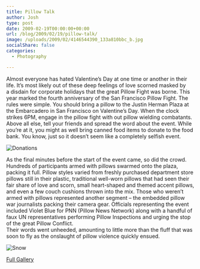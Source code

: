 ```yaml
---
title: Pillow Talk
author: Josh
type: post
date: 2009-02-19T00:00:00+00:00
url: /blog/2009/02/19/pillow-talk/
image: /uploads/2009/02/4146544390_133a810bbc_b.jpg
socialShare: false
categories:
  - Photography

---
```


Almost everyone has hated Valentine’s Day at one time or another in their life. It’s most likely out of these deep feelings of love scorned masked by a disdain for corporate holidays that the great Pillow Fight was borne. This year marked the fourth anniversary of the San Francisco Pillow Fight. The rules were simple. You should bring a pillow to the Justin Herman Plaza at the Embarcadero in San Francisco on Valentine’s Day. When the clock strikes 6PM, engage in the pillow fight with out pillow wielding combatants. Above all else, tell your friends and spread the word about the event. While you’re at it, you might as well bring canned food items to donate to the food bank. You know, just so it doesn’t seem like a completely selfish event.

![Donations](/images/pillow-talk/4146539650_da0dfc0cff.jpg)

As the final minutes before the start of the event came, so did the crowd. Hundreds of participants armed with pillows swarmed onto the plaza, packing it full. Pillow styles varied from freshly purchased department store pillows still in their plastic, traditional well-worn pillows that had seen their fair share of love and scorn, small heart-shaped and themed accent pillows, and even a few couch cushions thrown into the mix. Those who weren’t armed with pillows represented another segment &#8211; the embedded pillow war journalists packing their camera gear. Officials representing the event included Violet Blue for PNN (Pillow News Network) along with a handful of faux UN representatives performing Pillow Inspections and urging the stop of the great Pillow Conflict.  
Their words went unheeded, amounting to little more than the fluff that was soon to fly as the onslaught of pillow violence quickly ensued.


![Snow](/images/pillow-talk/IMG_6128.jpg)


[Full Gallery](/gallery/pillow-talk/)
